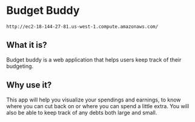 # Budget Buddy
`http://ec2-18-144-27-81.us-west-1.compute.amazonaws.com/`
## What it is?
Budget buddy is a web application that helps users keep track of their budgeting.
## Why use it?
This app will help you visualize your spendings and earnings, to know where you can cut back on or where you can spend a little extra. You will also be able to keep track of any debts both large and small.
